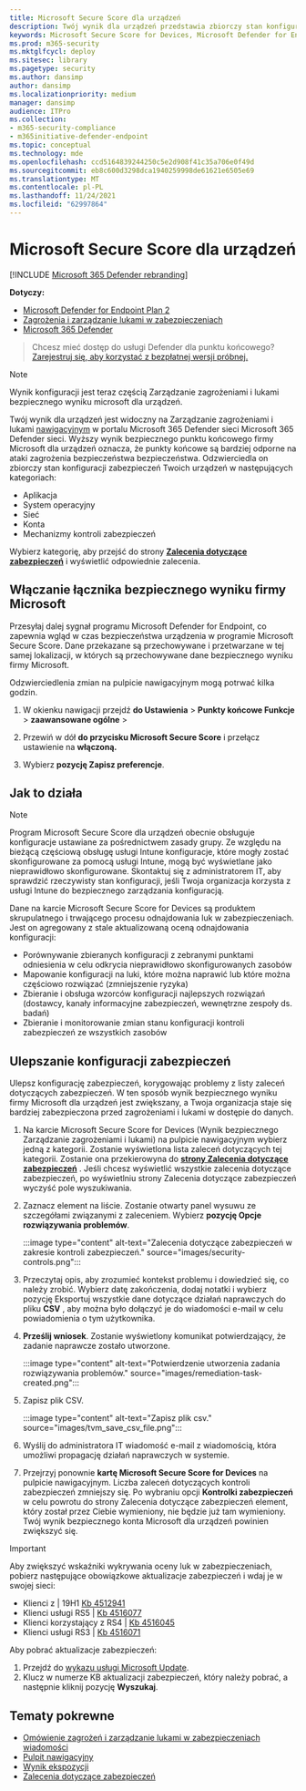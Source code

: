 ```yaml
---
title: Microsoft Secure Score dla urządzeń
description: Twój wynik dla urządzeń przedstawia zbiorczy stan konfiguracji zabezpieczeń twoich urządzeń w aplikacjach, systemach operacyjnych, sieciach, kontach i mechanizmach kontroli zabezpieczeń.
keywords: Microsoft Secure Score for Devices, Microsoft Defender for Endpoint Microsoft Secure Score for Devices, secure score, configuration score, Zarządzanie zagrożeniami i lukami, security controls, improvement opportunities, security configuration score over time, security posture, baseline
ms.prod: m365-security
ms.mktglfcycl: deploy
ms.sitesec: library
ms.pagetype: security
ms.author: dansimp
author: dansimp
ms.localizationpriority: medium
manager: dansimp
audience: ITPro
ms.collection:
- m365-security-compliance
- m365initiative-defender-endpoint
ms.topic: conceptual
ms.technology: mde
ms.openlocfilehash: ccd5164839244250c5e2d908f41c35a706e0f49d
ms.sourcegitcommit: eb8c600d3298dca1940259998de61621e6505e69
ms.translationtype: MT
ms.contentlocale: pl-PL
ms.lasthandoff: 11/24/2021
ms.locfileid: "62997864"
---
```

# <a name="microsoft-secure-score-for-devices"></a>Microsoft Secure Score dla urządzeń

[!INCLUDE [Microsoft 365 Defender rebranding](../../includes/microsoft-defender.md)]

**Dotyczy:**

- [Microsoft Defender for Endpoint Plan 2](https://go.microsoft.com/fwlink/?linkid=2154037)
- [Zagrożenia i zarządzanie lukami w zabezpieczeniach](next-gen-threat-and-vuln-mgt.md)
- [Microsoft 365 Defender](https://go.microsoft.com/fwlink/?linkid=2118804)

> Chcesz mieć dostęp do usługi Defender dla punktu końcowego? [Zarejestruj się, aby korzystać z bezpłatnej wersji próbnej.](https://signup.microsoft.com/create-account/signup?products=7f379fee-c4f9-4278-b0a1-e4c8c2fcdf7e&ru=https://aka.ms/MDEp2OpenTrial?ocid=docs-wdatp-pullalerts-abovefoldlink)

> [!NOTE]
> Wynik konfiguracji jest teraz częścią Zarządzanie zagrożeniami i lukami bezpiecznego wyniku microsoft dla urządzeń.

Twój wynik dla urządzeń jest widoczny na Zarządzanie zagrożeniami i lukami [nawigacyjnym](tvm-dashboard-insights.md) w portalu Microsoft 365 Defender sieci Microsoft 365 Defender sieci. Wyższy wynik bezpiecznego punktu końcowego firmy Microsoft dla urządzeń oznacza, że punkty końcowe są bardziej odporne na ataki zagrożenia bezpieczeństwa bezpieczeństwa. Odzwierciedla on zbiorczy stan konfiguracji zabezpieczeń Twoich urządzeń w następujących kategoriach:

- Aplikacja
- System operacyjny
- Sieć
- Konta
- Mechanizmy kontroli zabezpieczeń

Wybierz kategorię, aby przejść do strony [**Zalecenia dotyczące zabezpieczeń**](tvm-security-recommendation.md) i wyświetlić odpowiednie zalecenia.

## <a name="turn-on-the-microsoft-secure-score-connector"></a>Włączanie łącznika bezpiecznego wyniku firmy Microsoft

Przesyłaj dalej sygnał programu Microsoft Defender for Endpoint, co zapewnia wgląd w czas bezpieczeństwa urządzenia w programie Microsoft Secure Score. Dane przekazane są przechowywane i przetwarzane w tej samej lokalizacji, w których są przechowywane dane bezpiecznego wyniku firmy Microsoft.

Odzwierciedlenia zmian na pulpicie nawigacyjnym mogą potrwać kilka godzin.

1. W okienku nawigacji przejdź **do Ustawienia** \> **Punkty końcowe Funkcje** \> **zaawansowane ogólne**  \>

2. Przewiń w dół **do przycisku Microsoft Secure Score** i przełącz ustawienie na **włączoną.**

3. Wybierz **pozycję Zapisz preferencje**.

## <a name="how-it-works"></a>Jak to działa

> [!NOTE]
> Program Microsoft Secure Score dla urządzeń obecnie obsługuje konfiguracje ustawiane za pośrednictwem zasady grupy. Ze względu na bieżącą częściową obsługę usługi Intune konfiguracje, które mogły zostać skonfigurowane za pomocą usługi Intune, mogą być wyświetlane jako nieprawidłowo skonfigurowane. Skontaktuj się z administratorem IT, aby sprawdzić rzeczywisty stan konfiguracji, jeśli Twoja organizacja korzysta z usługi Intune do bezpiecznego zarządzania konfiguracją.

Dane na karcie Microsoft Secure Score for Devices są produktem skrupulatnego i trwającego procesu odnajdowania luk w zabezpieczeniach. Jest on agregowany z stale aktualizowaną oceną odnajdowania konfiguracji:

- Porównywanie zbieranych konfiguracji z zebranymi punktami odniesienia w celu odkrycia nieprawidłowo skonfigurowanych zasobów
- Mapowanie konfiguracji na luki, które można naprawić lub które można częściowo rozwiązać (zmniejszenie ryzyka)
- Zbieranie i obsługa wzorców konfiguracji najlepszych rozwiązań (dostawcy, kanały informacyjne zabezpieczeń, wewnętrzne zespoły ds. badań)
- Zbieranie i monitorowanie zmian stanu konfiguracji kontroli zabezpieczeń ze wszystkich zasobów

## <a name="improve-your-security-configuration"></a>Ulepszanie konfiguracji zabezpieczeń

Ulepsz konfigurację zabezpieczeń, korygowając problemy z listy zaleceń dotyczących zabezpieczeń. W ten sposób wynik bezpiecznego wyniku firmy Microsoft dla urządzeń jest zwiększany, a Twoja organizacja staje się bardziej zabezpieczona przed zagrożeniami i lukami w dostępie do danych.

1. Na karcie Microsoft Secure Score for Devices (Wynik bezpiecznego Zarządzanie zagrożeniami i lukami) na pulpicie nawigacyjnym wybierz jedną z kategorii. Zostanie wyświetlona lista zaleceń dotyczących tej kategorii. Zostanie ona przekierowyna do [**strony Zalecenia dotyczące zabezpieczeń**](tvm-security-recommendation.md) . Jeśli chcesz wyświetlić wszystkie zalecenia dotyczące zabezpieczeń, po wyświetlniu strony Zalecenia dotyczące zabezpieczeń wyczyść pole wyszukiwania.

2. Zaznacz element na liście. Zostanie otwarty panel wysuwu ze szczegółami związanymi z zaleceniem. Wybierz **pozycję Opcje rozwiązywania problemów**.

   :::image type="content" alt-text="Zalecenia dotyczące zabezpieczeń w zakresie kontroli zabezpieczeń." source="images/security-controls.png":::

3. Przeczytaj opis, aby zrozumieć kontekst problemu i dowiedzieć się, co należy zrobić. Wybierz datę zakończenia, dodaj notatki i wybierz pozycję Eksportuj wszystkie dane dotyczące działań naprawczych do pliku **CSV** , aby można było dołączyć je do wiadomości e-mail w celu powiadomienia o tym użytkownika.

4. **Prześlij wniosek**. Zostanie wyświetlony komunikat potwierdzający, że zadanie naprawcze zostało utworzone.

   :::image type="content" alt-text="Potwierdzenie utworzenia zadania rozwiązywania problemów." source="images/remediation-task-created.png":::

5. Zapisz plik CSV.

   :::image type="content" alt-text="Zapisz plik csv." source="images/tvm_save_csv_file.png":::

6. Wyślij do administratora IT wiadomość e-mail z wiadomością, która umożliwi propagację działań naprawczych w systemie.

7. Przejrzyj ponownie **kartę Microsoft Secure Score for Devices** na pulpicie nawigacyjnym. Liczba zaleceń dotyczących kontroli zabezpieczeń zmniejszy się. Po wybraniu opcji **Kontrolki zabezpieczeń** w celu powrotu  do strony Zalecenia dotyczące zabezpieczeń element, który został przez Ciebie wymieniony, nie będzie już tam wymieniony. Twój wynik bezpiecznego konta Microsoft dla urządzeń powinien zwiększyć się.

> [!IMPORTANT]
>Aby zwiększyć wskaźniki wykrywania oceny luk w zabezpieczeniach, pobierz następujące obowiązkowe aktualizacje zabezpieczeń i wdaj je w swojej sieci:
>
> - Klienci z | 19H1 [Kb 4512941](https://support.microsoft.com/help/4512941/windows-10-update-kb4512941)
> - Klienci usługi RS5 | [Kb 4516077](https://support.microsoft.com/help/4516077/windows-10-update-kb4516077)
> - Klienci korzystający z RS4 | [Kb 4516045](https://support.microsoft.com/help/4516045/windows-10-update-kb4516045)
> - Klienci usługi RS3 | [Kb 4516071](https://support.microsoft.com/help/4516071/windows-10-update-kb4516071)
>
> Aby pobrać aktualizacje zabezpieczeń:
>
> 1. Przejdź do [wykazu usługi Microsoft Update](https://www.catalog.update.microsoft.com/home.aspx).
> 2. Klucz w numerze KB aktualizacji zabezpieczeń, który należy pobrać, a następnie kliknij pozycję **Wyszukaj**.

## <a name="related-topics"></a>Tematy pokrewne

- [Omówienie zagrożeń i zarządzanie lukami w zabezpieczeniach wiadomości](next-gen-threat-and-vuln-mgt.md)
- [Pulpit nawigacyjny](tvm-dashboard-insights.md)
- [Wynik ekspozycji](tvm-exposure-score.md)
- [Zalecenia dotyczące zabezpieczeń](tvm-security-recommendation.md)
